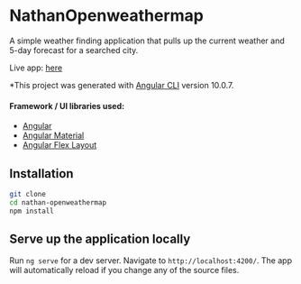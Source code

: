 # NathanOpenweathermap

A simple weather finding application that pulls up the current weather and 5-day forecast for a searched city.

Live app: [here](http://nathan-openweathermap.s3-website-us-west-2.amazonaws.com/)


*This project was generated with [Angular CLI](https://github.com/angular/angular-cli) version 10.0.7.

#### Framework / UI libraries used:
- [Angular](https://angular.io/)
- [Angular Material](https://material.angular.io/)
- [Angular Flex Layout](https://github.com/angular/flex-layout)

## Installation

```bash
git clone
cd nathan-openweathermap
npm install
```

## Serve up the application locally

Run `ng serve` for a dev server. Navigate to `http://localhost:4200/`. The app will automatically reload if you change any of the source files.
